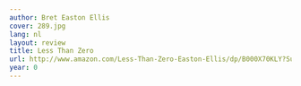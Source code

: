 ```yaml
---
author: Bret Easton Ellis
cover: 289.jpg
lang: nl
layout: review
title: Less Than Zero
url: http://www.amazon.com/Less-Than-Zero-Easton-Ellis/dp/B000X70KLY?SubscriptionId=0VMG0VFGBMRWVRA58R02&tag=ldvd-20&linkCode=xm2&camp=2025&creative=165953&creativeASIN=B000X70KLY
year: 0
---
```

